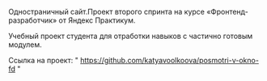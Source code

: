 Одностраничный сайт.Проект второго спринта на курсе «Фронтенд-разработчик» от Яндекс Практикум.

Учебный проект студента для отработки навыков с частично готовым модулем.

Ссылка на проект: " https://github.com/katyavoolkoova/posmotri-v-okno-fd "

